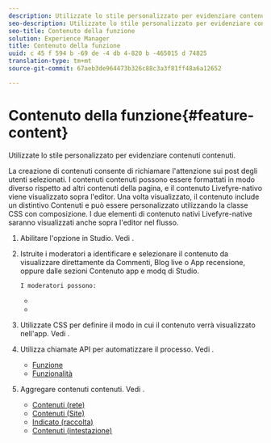```yaml
---
description: Utilizzate lo stile personalizzato per evidenziare contenuti contenuti.
seo-description: Utilizzate lo stile personalizzato per evidenziare contenuti contenuti.
seo-title: Contenuto della funzione
solution: Experience Manager
title: Contenuto della funzione
uuid: c 45 f 594 b -69 de -4 db 4-820 b -465015 d 74825
translation-type: tm+mt
source-git-commit: 67aeb3de964473b326c88c3a3f81ff48a6a12652

---
```



# Contenuto della funzione{#feature-content}

Utilizzate lo stile personalizzato per evidenziare contenuti contenuti.

La creazione di contenuti consente di richiamare l'attenzione sui post degli utenti selezionati. I contenuti contenuti possono essere formattati in modo diverso rispetto ad altri contenuti della pagina, e il contenuto Livefyre-nativo viene visualizzato sopra l'editor. Una volta visualizzato, il contenuto include un distintivo Contenuti e può essere personalizzato utilizzando la classe CSS con composizione. I due elementi di contenuto nativi Livefyre-native saranno visualizzati anche sopra l'editor nel flusso.

1. Abilitare l'opzione in Studio. Vedi [](../c-app-customizations/t-enable-featuring-content-in-studio.md#t_enable_featuring_content_in_studio).
1. Istruite i moderatori a identificare e selezionare il contenuto da visualizzare direttamente da Commenti, Blog live o App recensione, oppure dalle sezioni Contenuto app e modq di Studio.

       I moderatori possono:
   
   * [](../c-app-customizations/t-select-content-to-feature-from-studio.md#select_content_to_feature_from_studio)
   * [](../c-app-customizations/t-select-content-to-feature.md#t_select_content_to_feature)

1. Utilizzate CSS per definire il modo in cui il contenuto verrà visualizzato nell'app. Vedi [](../c-app-customizations/c-use-css-to-style-featured-content.md#c_use_css_to_style_featured_content).
1. Utilizza chiamate API per automatizzare il processo. Vedi [](../c-app-customizations/c-feature-apis.md#c_feature_apis).

   * [Funzione](#c_feature_apis/section_jpw_nqw_xz)
   * [Funzionalità](#c_feature_apis/section_knh_mqw_xz)

1. Aggregare contenuti contenuti. Vedi [](../c-app-customizations/c-aggregated-featured-content-using-the-featured-apis.md#c_aggregated_featured_content_using_the_featured_apis).

   * [Contenuti (rete)](#c_aggregated_featured_content_using_the_featured_apis/section_cgm_1nw_xz)
   * [Contenuti (Site)](#c_aggregated_featured_content_using_the_featured_apis/section_lq5_ymw_xz)
   * [Indicato (raccolta)](#c_aggregated_featured_content_using_the_featured_apis/section_kgc_xmw_xz)
   * [Contenuti (intestazione)](#c_aggregated_featured_content_using_the_featured_apis/section_n4b_lmw_xz)

